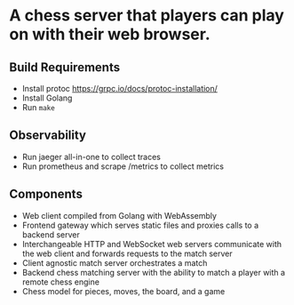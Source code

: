 # A chess server that players can play on with their web browser.

## Build Requirements
* Install protoc https://grpc.io/docs/protoc-installation/
* Install Golang
* Run `make`

## Observability
* Run jaeger all-in-one to collect traces
* Run prometheus and scrape /metrics to collect metrics

## Components
* Web client compiled from Golang with WebAssembly
* Frontend gateway which serves static files and proxies calls to a backend server
* Interchangeable HTTP and WebSocket web servers communicate with the web client and forwards requests to the match server
* Client agnostic match server orchestrates a match
* Backend chess matching server with the ability to match a player with a remote chess engine
* Chess model for pieces, moves, the board, and a game
